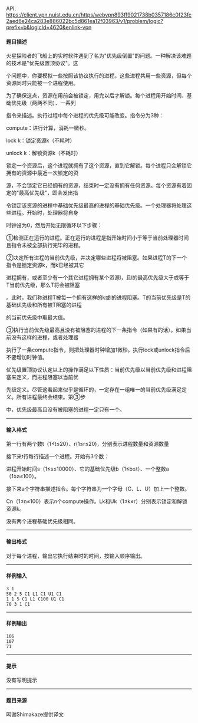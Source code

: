 API: https://client.vpn.nuist.edu.cn/https/webvpn893ff9021738b0357186c0f23fc2aed6e24ca283e886022bc5d861ea12f03963/v1/problem/logic?prefix=b&logicId=4620&enlink-vpn

#### 题目描述

火星探险者的飞船上的实时软件遇到了名为"优先级倒置"的问题。一种解决该难题的技术是"优先级置顶协议"。这

个问题中，你要模拟一些按照该协议执行的进程。这些进程共用一些资源，但每个资源同时只能被一个进程使用。

为了确保这点，资源在用前会被锁定，用完以后才解锁。每个进程用开始时间、基础优先级（两两不同）、一系列

指令来描述。执行过程中每个进程的优先级可能改变。指令分为3种：

compute：进行计算，消耗一微秒。

lock k：锁定资源k（不耗时）

unlock k：解锁资源k（不耗时）

锁定一个资源后，这个进程就拥有了这个资源，直到它解锁。每个进程只会解锁它拥有的资源中最近一次锁定的资

源，不会锁定它已经拥有的资源，结束时一定没有拥有任何资源。每个资源有着固定的"最高优先级"，即会发出指

令锁定该资源的进程中基础优先级最高的进程的基础优先级。一个处理器将处理这些进程。开始时，处理器将自身

时钟设为0，然后开始无限循环以下步骤：

①检测正在运行的进程。正在运行的进程是指开始时间小于等于当前处理器时间且指令未被全部执行完毕的进程。

②决定所有进程的当前优先级，并决定哪些进程将被阻塞。如果进程T的下一个指令是锁定资源k，而k已经被其它

进程拥有，或者至少有一个其它进程拥有某个资源l，且l的最高优先级大于或等于T当前优先级，那么T将会被阻塞

。此时，我们称进程T被每一个拥有这样的k或l的进程阻塞。T的当前优先级是T的基础优先级和所有被T阻塞的进程

的当前优先级中取最大值。

③执行当前优先级最高且没有被阻塞的进程的下一条指令（如果有的话）。如果当前没有这样的进程，或者处理器

执行了一条compute指令，则把处理器时钟增加1微秒。执行lock或unlock指令后不要增加时钟值。

优先级置顶协议认定以上的操作满足以下性质：当前优先级以当前优先级和进程阻塞来定义，而进程阻塞以当前优

先级定义。尽管这看起来似乎是循环的，一定存在一组唯一的当前优先级满足定义。所有进程最终会结束。第③步

中，优先级最高且没有被阻塞的进程一定只有一个。

---

#### 输入格式

第一行有两个数t（1≤t≤20）、r(1≤r≤20)，分别表示进程数量和资源数量

接下来t行每行描述一个进程。开始有3个数：

进程开始时间s（1≤s≤10000）、它的基础优先级b（1≤b≤t）、一个整数a（1≤a≤100）。

接下来a个字符串描述指令。每个字符串为一个字母（C、L、U）加上一个整数。

Cn（1≤n≤100）表示n个compute操作。Lk和Uk（1≤k≤r）分别表示锁定和解锁资源k。

没有两个进程基础优先级相同。

---

#### 输出格式

对于每个进程，输出它执行结束时的时间，按输入顺序输出。

---

#### 样例输入
```
3 1
50 2 5 C1 L1 C1 U1 C1
1 1 5 C1 L1 C100 U1 C1
70 3 1 C1

```

---

#### 样例输出
```
106
107
71

```

---

#### 提示

没有写明提示

---

#### 题目来源

鸣谢Shimakaze提供译文